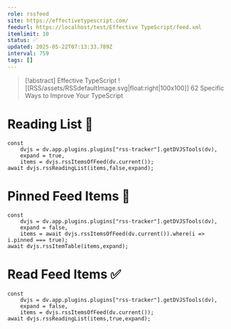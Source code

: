 ```yaml
---
role: rssfeed
site: https://effectivetypescript.com/
feedurl: https://localhost/test/Effective TypeScript/feed.xml
itemlimit: 10
status: ✅
updated: 2025-05-22T07:13:33.789Z
interval: 759
tags: []
---
```


> [!abstract] Effective TypeScript
> ![[RSS/assets/RSSdefaultImage.svg|float:right|100x100]] 62 Specific Ways to Improve Your TypeScript

# Reading List 📑

~~~dataviewjs
const
	dvjs = dv.app.plugins.plugins["rss-tracker"].getDVJSTools(dv),
	expand = true,
	items = dvjs.rssItemsOfFeed(dv.current());
await dvjs.rssReadingList(items,false,expand);
~~~

# Pinned Feed Items 📍

~~~dataviewjs
const
	dvjs = dv.app.plugins.plugins["rss-tracker"].getDVJSTools(dv),
	expand = false,
	items = await dvjs.rssItemsOfFeed(dv.current()).where(i => i.pinned === true);
await dvjs.rssItemTable(items,expand);
~~~

# Read Feed Items ✅

~~~dataviewjs
const
	dvjs = dv.app.plugins.plugins["rss-tracker"].getDVJSTools(dv),
	expand = false,
	items = dvjs.rssItemsOfFeed(dv.current());
await dvjs.rssReadingList(items,true,expand);
~~~